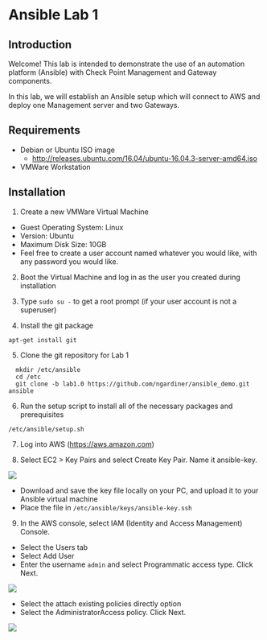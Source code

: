 # Ansible Lab 1

## Introduction
Welcome! This lab is intended to demonstrate the use of an automation platform (Ansible) with Check Point Management and Gateway components.

In this lab, we will establish an Ansible setup which will connect to AWS and deploy one Management server and two Gateways.

## Requirements
  - Debian or Ubuntu ISO image
    - http://releases.ubuntu.com/16.04/ubuntu-16.04.3-server-amd64.iso
  - VMWare Workstation

## Installation

  1. Create a new VMWare Virtual Machine

  - Guest Operating System: Linux
  - Version: Ubuntu
  - Maximum Disk Size: 10GB
  - Feel free to create a user account named whatever you would like, with any password you would like.

  2. Boot the Virtual Machine and log in as the user you created during installation

  3. Type ``sudo su -`` to get a root prompt (if your user account is not a superuser)

  4. Install the git package

  ```apt-get install git```

  5. Clone the git repository for Lab 1
  ```
    mkdir /etc/ansible
    cd /etc
    git clone -b lab1.0 https://github.com/ngardiner/ansible_demo.git ansible
  ```

  6. Run the setup script to install all of the necessary packages and prerequisites

  ``` /etc/ansible/setup.sh ```

  7. Log into AWS (https://aws.amazon.com)

  8. Select EC2 > Key Pairs and select Create Key Pair. Name it ansible-key.

  <img src="images/ssh1.png" />

  - Download and save the key file locally on your PC, and upload it to your Ansible virtual machine
  - Place the file in ``/etc/ansible/keys/ansible-key.ssh``

  9. In the AWS console, select IAM (Identity and Access Management) Console.

  - Select the Users tab
  - Select Add User
  - Enter the username ```admin``` and select Programmatic access type. Click Next.

  <img src="images/ssh2.png" />

  - Select the attach existing policies directly option
  - Select the AdministratorAccess policy. Click Next.

  <img src="images/ssh3.png" />
